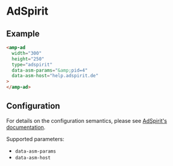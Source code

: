 # AdSpirit

## Example

```html
<amp-ad
  width="300"
  height="250"
  type="adspirit"
  data-asm-params="&amp;pid=4"
  data-asm-host="help.adspirit.de"
>
</amp-ad>
```

## Configuration

For details on the configuration semantics, please see [AdSpirit's documentation](http://help.adspirit.de/help/).

Supported parameters:

-   `data-asm-params`
-   `data-asm-host`
